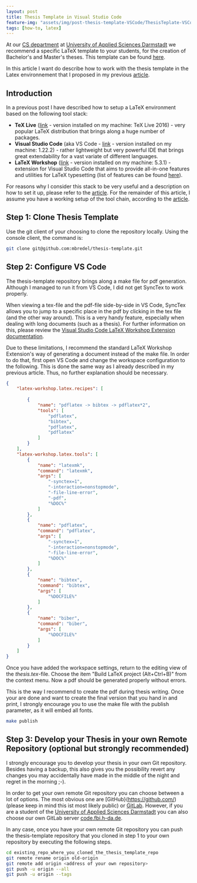 ```yaml
---
layout: post
title: Thesis Template in Visual Studio Code
feature-img: "assets/img/post-thesis-template-VSCode/ThesisTeplate-VSCode.png"
tags: [how-to, latex]
---
```


At our [CS department](https://www.fbi.h-da.de/fbi.html) at [University of Applied Sciences Darmstadt](https://h-da.de/) we recommend a specific LaTeX template to your students, for the creation of Bachelor's and Master's theses. This template can be found [here](https://github.com/mbredel/thesis-template).

In this article I want do describe how to work with the thesis template in the Latex environnement that I proposed in my previous [article](https://stefantruehl.github.io/2018/04/30/latexEnvSetup.html).


## Introduction 
In a previous post I have described how to setup a LaTeX environment based on the following tool stack: 
- **TeX Live** ([link](https://www.tug.org/texlive/ ) - version installed on my machine: TeX Live 2016) - very popular LaTeX distribution that brings along a huge number of packages.
- **Visual Studio Code** (aka VS Code - [link](https://code.visualstudio.com/) - version installed on my machine: 1.22.2) - rather lightweight but very powerful IDE that brings great extendability for a vast variate of different languages. 
- **LaTeX Workshop** ([link](https://marketplace.visualstudio.com/items?itemName=James-Yu.latex-workshop) - version installed on my machine: 5.3.1) - extension for Visual Studio Code that aims to provide all-in-one features and utilities for LaTeX typesetting (list of features can be found [here](https://marketplace.visualstudio.com/items?itemName=James-Yu.latex-workshop)).

For reasons why I consider this stack to be very useful and a description on how to set it up, please refer to the [article](https://stefantruehl.github.io/2018/04/30/latexEnvSetup.html). 
For the remainder of this article, I assume you have a working setup of the tool chain, according to the [article](https://stefantruehl.github.io/2018/04/30/latexEnvSetup.html).


## Step 1: Clone Thesis Template
Use the git client of your choosing to clone the repository locally.
Using the console client, the command is:
```sh
git clone git@github.com:mbredel/thesis-template.git
```
## Step 2: Configure VS Code
The thesis-template repository brings along a make file for pdf generation. Although I managed to run it from VS Code, I did not get SyncTex to work properly. 

When viewing a tex-file and the pdf-file side-by-side in VS Code, SyncTex allows you to jump to a specific place in the pdf by clicking in the tex file (and the other way around). This is a very handy feature, especially when dealing with long documents (such as a thesis). For further information on this, please review the [Visual Studio Code LaTeX Workshop Extension documentation](https://marketplace.visualstudio.com/items?itemName=James-Yu.latex-workshop).

Due to these limitations, I recommend the standard LaTeX Workshop Extension's way of generating a document instead of the make file. In order to do that, first open VS Code and change the workspace configuration to the following. This is done the same way as I already described in my previous article. Thus, no further explanation should be necessary.
````json
{
    "latex-workshop.latex.recipes": [
        
        {
            "name": "pdflatex -> bibtex -> pdflatex*2",
            "tools": [
                "pdflatex",
                "bibtex",
                "pdflatex",
                "pdflatex"
            ]
        }
    ],
    "latex-workshop.latex.tools": [
        {
            "name": "latexmk",
            "command": "latexmk",
            "args": [
                "-synctex=1",
                "-interaction=nonstopmode",
                "-file-line-error",
                "-pdf",
                "%DOC%"
            ]
        },
        {
            "name": "pdflatex",
            "command": "pdflatex",
            "args": [
                "-synctex=1",
                "-interaction=nonstopmode",
                "-file-line-error",
                "%DOC%"
            ]
        },
        {
            "name": "bibtex",
            "command": "bibtex",
            "args": [
                "%DOCFILE%"
            ]
        },
        {
            "name": "biber",
            "command": "biber",
            "args": [
                "%DOCFILE%"
            ]
        }
    ]
}
````
Once you have added the workspace settings, return to the editing view of the *thesis.tex*-file.
Choose the item "Build LaTeX project (Alt+Ctrl+B)" from the context menu. Now a pdf should be generated properly without errors. 

This is the way I recommend to create the pdf during thesis writing. Once your are done and want to create the final version that you hand in and print, I strongly encourage you to use the make file with the publish parameter, as it will embed all fonts.
```sh
make publish 
```

## Step 3: Develop your Thesis in your own Remote Repository (optional but strongly recommended)
I strongly encourage you to develop your thesis in your own Git repository. Besides having a backup, this also gives you the possibility revert any changes you may accidentally have made in the middle of the night and regret in the morning ;-). 

In order to get your own remote Git repository you can choose between a lot of options. The most obvious one are [GitHub}(https://github.com/) (please keep in mind this ist most likely public) or [GitLab](https://about.gitlab.com/). However, if you are a student of the [University of Applied Sciences Darmstadt](https://h-da.de/) you can also choose our own GitLab server [code.fbi.h-da.de](https://code.fbi.h-da.de/).

In any case, once you have your own remote Git repository you can push the thesis-template repository that you cloned in step 1 to your own repository by executing the following steps. 
```sh
cd existing_repo_where_you_cloned_the_thesis_template_repo
git remote rename origin old-origin
git remote add origin <address of your own repository>
git push -u origin --all
git push -u origin --tags
```



